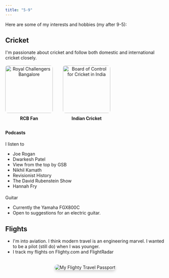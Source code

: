 ```yaml
---
title: "5-9"
---
```


Here are some of my interests and hobbies (my after 9-5):


## Cricket
I'm passionate about cricket and follow both domestic and international cricket closely.

<div style="display: flex; gap: 2rem; align-items: center; margin: 1rem 0;">
    <div style="text-align: center;">
        <img src="/img/rcb.jpg" alt="Royal Challengers Bangalore" style="width: 150px; height: 150px; object-fit: cover; border-radius: 8px;">
        <p style="margin: 0.5rem 0; font-weight: bold;">RCB Fan</p>
    </div>
    <div style="text-align: center;">
        <img src="/img/bcci.jpg" alt="Board of Control for Cricket in India" style="width: 150px; height: 150px; object-fit: cover; border-radius: 8px;">
        <p style="margin: 0.5rem 0; font-weight: bold;">Indian Cricket</p>
    </div>
</div>

#### Podcasts
I listen to 
- Joe Rogan 
- Dwarkesh Patel
- View from the top by GSB
- Nikhil Kamath
- Revisionist History
- The David Rubenstein Show
- Hannah Fry


####
Guitar
- Currently the Yamaha FGX800C
- Open to suggestions for an electric guitar.


## Flights
- I'm into aviation. I think modern travel is an engineering marvel. I wanted to be a pilot (still do) when I was younger.
- I track my flights on Flighty.com and FlightRadar
<div style="margin: 2rem 0; text-align: center;">
    <img src="/img/flighty-passport.png" alt="My Flighty Travel Passport" style="max-width: 100%; height: auto; border-radius: 12px; box-shadow: 0 4px 8px rgba(0,0,0,0.2);">
</div>


